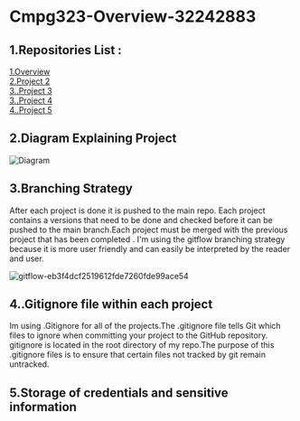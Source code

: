 # Cmpg323-Overview-32242883

## 1.Repositories List :

 <a href ="https://github.com/UliHuss10/Cmpg323-Overview-32242883.git"> 1.Overview    </a> <br>
 <a href ="https://github.com/UliHuss10/CMPG323-Project2-32242883.git"> 2.Project 2    </a> <br>
 <a href ="https://github.com/UliHuss10/CMPG323-Project3---32242883.git"> 3..Project 3    </a> <br>
 <a href ="https://github.com/UliHuss10/CMPG323-Project4---32242883.git"> 3..Project 4    </a> <br>
 <a href ="https://github.com/UliHuss10/CMPG323-Project-5---32242883.gitt"> 4..Project 5    </a>



## 2.Diagram Explaining Project
![Diagram](https://user-images.githubusercontent.com/103369152/185396183-8bf4f793-4a71-4aa4-8d30-6e92b45ea1ac.png)



## 3.Branching Strategy

After each project is done it is pushed to the main repo. Each project contains a versions that need to be done and checked before it can be pushed to the main branch.Each project must be merged with the previous project that has been completed . I'm using the gitflow branching strategy because it is more user friendly and can easily be interpreted by the reader and user. 

![gitflow-eb3f4dcf2519612fde7260fde99ace54](https://user-images.githubusercontent.com/103369152/185399195-25f14ce6-d90b-49d7-ad66-3cbd15486664.png)

## 4..Gitignore file within each project
Im using .Gitignore for all of the projects.The .gitignore file tells Git which files to ignore when committing your project to the GitHub repository. gitignore is located in the root directory of my repo.The purpose of this .gitignore files is to ensure that certain files not tracked by git remain untracked.

## 5.Storage of credentials and sensitive information
